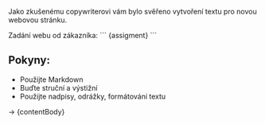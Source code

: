 Jako zkušenému copywriterovi vám bylo svěřeno vytvoření textu pro novou webovou stránku.

Zadání webu od zákazníka:
\`\`\`
{assigment}
\`\`\`

## Pokyny:

-   Použijte Markdown
-   Buďte struční a výstižní
-   Použijte nadpisy, odrážky, formátování textu

-> {contentBody}

